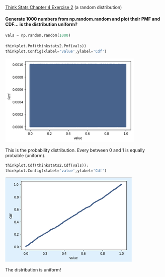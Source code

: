 [Think Stats Chapter 4 Exercise 2](http://greenteapress.com/thinkstats2/html/thinkstats2005.html#toc41) (a random distribution)

#### Generate 1000 numbers from np.random.random and plot their PMF and CDF... is the distribution uniform?

```python
vals = np.random.random(1000)

thinkplot.Pmf(thinkstats2.Pmf(vals))
thinkplot.Config(xlabel='value',ylabel='Cdf')
```

![Pmf plot](../../img/ex4-2_graph1.png)

This is the probability distribution. Every between 0 and 1 is equally probable (uniform).

```python
thinkplot.Cdf(thinkstats2.Cdf(vals));
thinkplot.Config(xlabel='value',ylabel='Cdf')
```
![Cdf plot](../../img/ex4-2_graph2.png)

The distribution is uniform!

